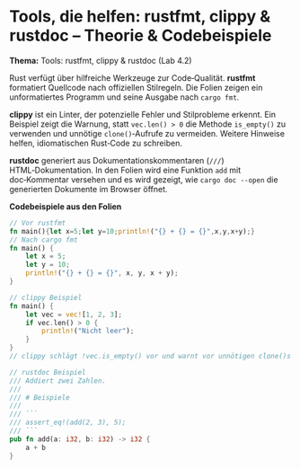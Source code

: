 # Tools, die helfen: rustfmt, clippy & rustdoc – Theorie & Codebeispiele


**Thema:** Tools: rustfmt, clippy & rustdoc (Lab 4.2)

Rust verfügt über hilfreiche Werkzeuge zur Code‑Qualität. **rustfmt** formatiert Quellcode nach offiziellen Stilregeln. Die Folien zeigen ein unformatiertes Programm und seine Ausgabe nach `cargo fmt`.

**clippy** ist ein Linter, der potenzielle Fehler und Stilprobleme erkennt. Ein Beispiel zeigt die Warnung, statt `vec.len() > 0` die Methode `is_empty()` zu verwenden und unnötige `clone()`‑Aufrufe zu vermeiden. Weitere Hinweise helfen, idiomatischen Rust‑Code zu schreiben.

**rustdoc** generiert aus Dokumentationskommentaren (`///`) HTML‑Dokumentation. In den Folien wird eine Funktion `add` mit doc‑Kommentar versehen und es wird gezeigt, wie `cargo doc --open` die generierten Dokumente im Browser öffnet.

**Codebeispiele aus den Folien**
```rust
// Vor rustfmt
fn main(){let x=5;let y=10;println!("{} + {} = {}",x,y,x+y);}
// Nach cargo fmt
fn main() {
    let x = 5;
    let y = 10;
    println!("{} + {} = {}", x, y, x + y);
}

// clippy Beispiel
fn main() {
    let vec = vec![1, 2, 3];
    if vec.len() > 0 {
        println!("Nicht leer");
    }
}
// clippy schlägt !vec.is_empty() vor und warnt vor unnötigen clone()s

// rustdoc Beispiel
/// Addiert zwei Zahlen.
///
/// # Beispiele
///
/// ```
/// assert_eq!(add(2, 3), 5);
/// ```
pub fn add(a: i32, b: i32) -> i32 {
    a + b
}
```


